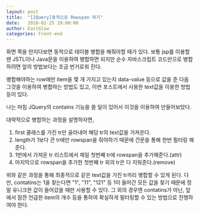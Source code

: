 ```yaml
---
layout: post
title:  "[JQuery]동적으로 Rowspan 하기"
date:   2018-02-25 19:00:00
author: EastGlow
categories: Front-end
---
```


화면 쪽을 만지다보면 동적으로 테이블 병합을 해줘야할 때가 있다. 보통 jsp를 이용할 땐 JSTL이나 Java문을 이용하여 병합하면 되지만 순수 자바스크립트 코드만으로 병합하려면 앞의 방법보다는 조금 번거로워 진다.

병합해야하는 row에만 item을 몇 개 가지고 있는지 data-value 등으로 값을 준 다음 그것을 이용하여 병합하는 방법도 있고, 이번 포스트에서 사용한 text값을 이용한 방법 등이 있다.

나는 마침 JQuery의 contains 기능을 쓸 일이 있어서 이것을 이용하여 만들어보았다.

<script async src="//jsfiddle.net/eastglow/zowknbjb/1/embed/"></script>

대략적으로 병합하는 과정을 설명하자면,

1. first 클래스를 가진 tr만 골라내어 해당 tr의 text값을 가져온다.
2. length가 1보다 큰 tr에만 rowspan을 줘야하기 때문에 건문을 통해 한번 필터링 해준다.
3. 1번에서 가져온 tr 리스트에서 제일 첫번째 tr에 rowspan을 추가해준다.(attr)
4. 마지막으로 rowspan을 추가한 첫번째 tr 외의 tr은 다 지워준다.(remove)

위와 같은 과정을 통해 최종적으로 같은 text값을 가진 tr끼리 병합할 수 있게 된다. 다만, contatins는 1을 찾는다면 "1", "11", "121" 등 1이 들어간 모든 값을 찾기 때문에 정말 유니크한 값이 들어갔을 때만 사용할 수 있다. 그 외의 경우엔 contatins가 아닌, 앞에서 잠깐 언급한 item의 개수 등을 통하여 확실하게 필터링할 수 있는 방법으로 진행하여야 한다.
